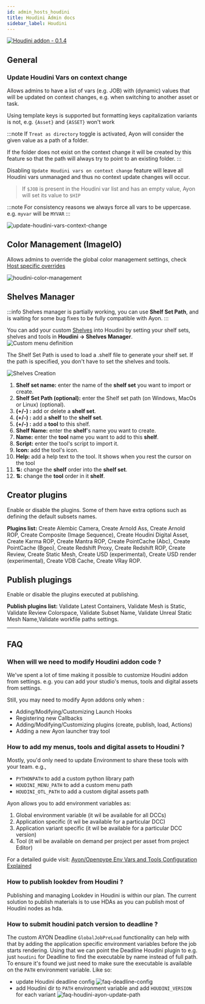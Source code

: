 ```yaml
---
id: admin_hosts_houdini
title: Houdini Admin docs
sidebar_label: Houdini
---
```

[![Houdini addon - 0.1.4](https://img.shields.io/badge/Houdini%20addon-0.1.4-FF4713?logo=houdini)](https://github.com/ynput/OpenPype/tree/develop/openpype/hosts/houdini)

## General
### Update Houdini Vars on context change

Allows admins to have a list of vars (e.g. JOB) with (dynamic) values that will be updated on context changes, e.g. when switching to another asset or task.

Using template keys is supported but formatting keys capitalization variants is not, e.g. `{Asset}` and `{ASSET}` won't work


:::note
If `Treat as directory` toggle is activated, Ayon will consider the given value as a path of a folder.

If the folder does not exist on the context change it will be created by this feature so that the path will always try to point to an existing folder.
:::

Disabling `Update Houdini vars on context change` feature will leave all Houdini vars unmanaged and thus no context update changes will occur.

> If `$JOB` is present in the Houdini var list and has an empty value, Ayon will set its value to `$HIP`


:::note
For consistency reasons we always force all vars to be uppercase.
e.g. `myvar` will be `MYVAR`
:::

![update-houdini-vars-context-change](assets/houdini/admin/update-houdini-vars-context-change.png)


## Color Management (ImageIO)

Allows admins to override the global color management settings, check [Host specific overrides](https://ayon.ynput.io/docs/admin_colorspace#host-specific-overrides)

![houdini-color-management](assets/houdini/admin/houdini-color-management.png)

## Shelves Manager

:::info
Shelves manager is partially working, you can use **Shelf Set Path**, and is waiting for some bug fixes to be fully compatible with Ayon.
:::

You can add your custom [Shelves](https://www.sidefx.com/docs/houdini/shelf/index.html) into Houdini by setting your shelf sets, shelves and tools in **Houdini -> Shelves Manager**.
![Custom menu definition](assets/houdini/admin/houdini-admin_shelvesmanager.png)

The Shelf Set Path is used to load a .shelf file to generate your shelf set. If the path is specified, you don't have to set the shelves and tools.

![Shelves Creation](assets/houdini/admin/settings_project_houdini_shelves.png)
1. **Shelf set name:** enter the name of the **shelf set** you want to import or create.
2. **Shelf Set Path (optional):** enter the Shelf set path (on Windows, MacOs or Linux) (optional).
3. **(+/-) :** add or delete a **shelf set**.
4. **(+/-) :** add a **shelf** to the **shelf set**.
5. **(+/-) :** add a **tool** to this shelf.
6. **Shelf Name:** enter the **shelf**'s name you want to create.
7. **Name:** enter the **tool** name you want to add to this **shelf**.
8. **Script:** enter the tool's script to import it.
9. **Icon:** add the tool's icon.
10. **Help:** add a help text to the tool. It shows when you rest the cursor on the tool
11. **⇅:** change the **shelf** order into the **shelf set**.
12.  **⇅:** change the **tool** order in it **shelf**.


## Creator plugins
Enable or disable the plugins. Some of them have extra options such as defining the default subsets names.

**Plugins list:** Create Alembic Camera, Create Arnold Ass, Create Arnold ROP, Create Composite (Image Sequence), Create Houdini Digital Asset, Create Karma ROP, Create Mantra ROP, Create PointCache (Abc), Create PointCache (Bgeo), Create Redshift Proxy, Create Redshift ROP, Create Review, Create Static Mesh, Create USD (experimental), Create USD render (experimental), Create VDB Cache, Create VRay ROP.

## Publish plugings
Enable or disable the plugins executed at publishing.

**Publish plugins list:** Validate Latest Containers, Validate Mesh is Static, Validate Review Colorspace, Validate Subset Name, Validate Unreal Static Mesh Name,Validate workfile paths settings.

---

## FAQ

### When will we need to modify Houdini addon code ?
We've spent a lot of time making it possible to customize Houdini addon from settings.
e.g. you can add your studio's menus, tools and digital assets from settings. 

Still, you may need to modify Ayon addons only when :  
- Adding/Modifying/Customizing Launch Hooks
- Registering new Callbacks
- Adding/Modifying/Customizing plugins (create, publish, load, Actions)
- Adding a new Ayon launcher tray tool

### How to add my menus, tools and digital assets to Houdini ?
Mostly, you'd only need to update Environment to share these tools with your team. 
e.g., 
- `PYTHONPATH` to add a custom python library path
- `HOUDINI_MENU_PATH` to add a custom menu path
- `HOUDINI_OTL_PATH` to add a custom digital assets path

Ayon allows you to add environment variables as:
1. Global environment variable (it wil be available for all DCCs)
2. Application specific (it wil be available for a particular DCC)
3. Application variant specific (it wil be available for a particular DCC version)
4. Tool (it wil be available on demand per project per asset from project Editor)

For a detailed guide visit: [Ayon/Openpype Env Vars and Tools Configuration Explained](https://community.ynput.io/t/openpype-env-vars-and-tools-configuration-explained/540)

### How to publish lookdev from Houdini ? 

Publishing and managing Lookdev in Houdini is within our plan.
The current solution to publish materials is to use HDAs as you can publish most of Houdini nodes as hda.

### How to submit houdini patch version to deadline ?

The custom AYON Deadline `GlobalJobPreLoad` functionality can help with that by adding the application specific environment variables before the job starts rendering. Using that we can point the Deadline Houdini plugin to e.g. just `houdini` for Deadline to find the executable by name instead of full path. To ensure it's found we just need to make sure the executable is available on the `PATH` environment variable. Like so:
- update Houdini deadline config
  ![faq-deadline-config](assets/houdini/admin/faq-deadline-config.png)
- add Houdini dir to `PATH` environment variable and add `HOUDINI_VERSION` for each variant
  ![faq-houdini-ayon-update-path](assets/houdini/admin/faq-houdini-ayon-update-path.png)